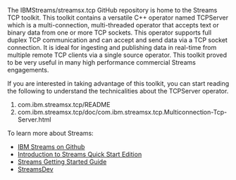 The IBMStreams/streamsx.tcp GitHub repository is home to the Streams TCP toolkit.
This toolkit contains a versatile C++ operator named TCPServer which is a multi-connection, multi-threaded 
operator that accepts text or binary data from one or more TCP sockets. This operator supports full duplex TCP communication and can accept and send data via a TCP socket connection.  It is ideal for ingesting and publishing data in
real-time from multiple remote TCP clients via a single source operator. This toolkit proved to be very useful in
many high performance commercial Streams engagements. 

If you are interested in taking advantage of this toolkit, you can start reading the following to understand the
technicalities about the TCPServer operator.

<ol>
<li>com.ibm.streamsx.tcp/README</li>
<li>com.ibm.streamsx.tcp/doc/com.ibm.streamsx.tcp.Multiconnection-Tcp-Server.html</li>
</ol>

To learn more about Streams:
* [IBM Streams on Github](http://ibmstreams.github.io)
* [Introduction to Streams Quick Start Edition](http://ibmstreams.github.io/streamsx.documentation/docs/4.1/qse-intro/)
* [Streams Getting Started Guide](http://ibmstreams.github.io/streamsx.documentation/docs/4.1/qse-getting-started/)
* [StreamsDev](https://developer.ibm.com/streamsdev/)

